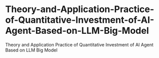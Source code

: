 # Theory-and-Application-Practice-of-Quantitative-Investment-of-AI-Agent-Based-on-LLM-Big-Model
Theory and Application Practice of Quantitative Investment of AI Agent Based on LLM Big Model

